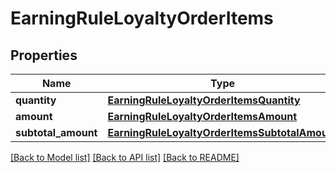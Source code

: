 # EarningRuleLoyaltyOrderItems


## Properties

Name | Type | Description | Notes
------------ | ------------- | ------------- | -------------
**quantity** | [**EarningRuleLoyaltyOrderItemsQuantity**](EarningRuleLoyaltyOrderItemsQuantity.md) |  | [optional] 
**amount** | [**EarningRuleLoyaltyOrderItemsAmount**](EarningRuleLoyaltyOrderItemsAmount.md) |  | [optional] 
**subtotal_amount** | [**EarningRuleLoyaltyOrderItemsSubtotalAmount**](EarningRuleLoyaltyOrderItemsSubtotalAmount.md) |  | [optional] 

[[Back to Model list]](../README.md#documentation-for-models) [[Back to API list]](../README.md#documentation-for-api-endpoints) [[Back to README]](../README.md)


